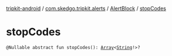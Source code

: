 [tripkit-android](../../index.md) / [com.skedgo.tripkit.alerts](../index.md) / [AlertBlock](index.md) / [stopCodes](./stop-codes.md)

# stopCodes

`@Nullable abstract fun stopCodes(): `[`Array`](https://kotlinlang.org/api/latest/jvm/stdlib/kotlin/-array/index.html)`<`[`String`](https://kotlinlang.org/api/latest/jvm/stdlib/kotlin/-string/index.html)`!>?`